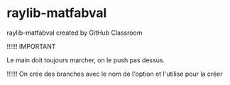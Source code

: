 # raylib-matfabval
raylib-matfabval created by GitHub Classroom

!!!!!! IMPORTANT

Le main doit toujours marcher, on le push pas dessus.

!!!!!! On crée des branches avec le nom de l'option et l'utilise pour la créer
